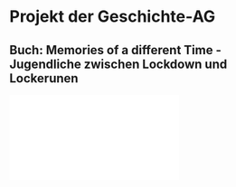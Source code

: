 # Projekt der Geschichte-AG
## Buch: Memories of a different Time - Jugendliche zwischen Lockdown und Lockerunen

![Flyer](/flyer.pdf)

